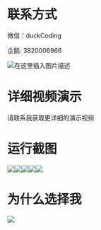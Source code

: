 # 联系方式

微信：duckCoding

企鹅: 3820006966

![在这里插入图片描述](http://upload.cxycsx.vip/91ab4bcb4f2c4c6db86365bb6d6e9c62.jpeg)

# 详细视频演示

请联系我获取更详细的演示视频

# 运行截图

![](http://www.bysj52.com/uploadfile/ueditor/image/202306/%E6%AF%95%E8%AE%BEspringboot226%E7%BB%8F%E6%96%B9%E8%8D%AF%E9%A3%9F%E4%B8%A4%E7%94%A8%E6%9C%8D%E5%8A%A1%E5%B9%B3%E5%8F%B0%E6%AF%95%E4%B8%9A%E8%AE%BE%E8%AE%A1/2.png)![](http://www.bysj52.com/uploadfile/ueditor/image/202306/%E6%AF%95%E8%AE%BEspringboot226%E7%BB%8F%E6%96%B9%E8%8D%AF%E9%A3%9F%E4%B8%A4%E7%94%A8%E6%9C%8D%E5%8A%A1%E5%B9%B3%E5%8F%B0%E6%AF%95%E4%B8%9A%E8%AE%BE%E8%AE%A1/4.png)![](http://www.bysj52.com/uploadfile/ueditor/image/202306/%E6%AF%95%E8%AE%BEspringboot226%E7%BB%8F%E6%96%B9%E8%8D%AF%E9%A3%9F%E4%B8%A4%E7%94%A8%E6%9C%8D%E5%8A%A1%E5%B9%B3%E5%8F%B0%E6%AF%95%E4%B8%9A%E8%AE%BE%E8%AE%A1/1.png)![](http://www.bysj52.com/uploadfile/ueditor/image/202306/%E6%AF%95%E8%AE%BEspringboot226%E7%BB%8F%E6%96%B9%E8%8D%AF%E9%A3%9F%E4%B8%A4%E7%94%A8%E6%9C%8D%E5%8A%A1%E5%B9%B3%E5%8F%B0%E6%AF%95%E4%B8%9A%E8%AE%BE%E8%AE%A1/5.png)![](http://www.bysj52.com/uploadfile/ueditor/image/202306/%E6%AF%95%E8%AE%BEspringboot226%E7%BB%8F%E6%96%B9%E8%8D%AF%E9%A3%9F%E4%B8%A4%E7%94%A8%E6%9C%8D%E5%8A%A1%E5%B9%B3%E5%8F%B0%E6%AF%95%E4%B8%9A%E8%AE%BE%E8%AE%A1/3.png)

# 为什么选择我

![](http://upload.cxycsx.vip/%E7%A8%8B%E5%BA%8F%E8%AE%BE%E8%AE%A1.png)

